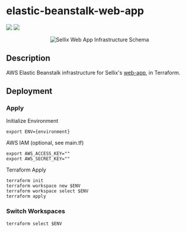 # elastic-beanstalk-web-app

![](https://img.shields.io/badge/Sellix-AWS-orange) ![](https://img.shields.io/badge/Version-v2.0.0-blueviolet)

<p align="center">
  <img src="https://cdn.sellix.io//static/github/aws-elastic-beanstalk-infrastructure.png" alt="Sellix Web App Infrastructure Schema"/>
</p>

## Description

AWS Elastic Beanstalk infrastructure for Sellix's [web-app](https://sellix.io), in Terraform.

## Deployment

### Apply

Initialize Environment

`export ENV={environment}`

AWS IAM (optional, see main.tf)
```
export AWS_ACCESS_KEY=""
export AWS_SECRET_KEY=""
```

Terraform Apply

```
terraform init
terraform workspace new $ENV
terraform workspace select $ENV
terraform apply
```

### Switch Workspaces

`terraform select $ENV`